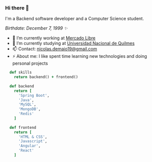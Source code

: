 ### Hi there 👋

I'm a Backend software developer and a Computer Science student.

*Birthdate: December 7, 1999 ✨*

- 💼 I’m currently working at [Mercado Libre](https://www.mercadolibre.com.ar/)
- 🌱 I’m currently studying at [Universidad Nacional de Quilmes](http://www.unq.edu.ar/)
- 📫 Contact: nicolas.demaio19@gmail.com
- ⚡ About me: I like spent time learning new technologies and doing personal projects

```ruby
  def skills
    return backend() + frontend()
    
  def backend
    return [
      'Spring Boot',
      'Java',
      'MySQL',
      'MongoDB',
      'Redis'
    ]
    
  def frontend
    return [
      'HTML & CSS',
      'Javascript',
      'Angular',
      'React'
    ]
```


